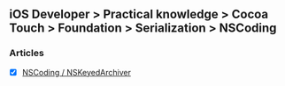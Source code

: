 ## iOS Developer > Practical knowledge > Cocoa Touch > Foundation > Serialization > NSCoding

### Articles
- [x] [NSCoding / NSKeyed​Archiver](http://nshipster.com/nscoding/)


